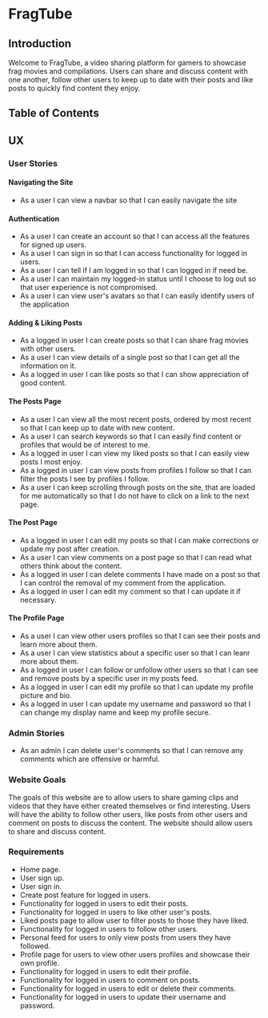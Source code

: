 # FragTube

## Introduction

Welcome to FragTube, a video sharing platform for gamers to showcase frag movies and compilations. Users can share and discuss content with one another, follow other users to keep up to date with their posts and like posts to quickly find content they enjoy.

## Table of Contents

## UX

### User Stories

#### Navigating the Site
* As a user I can view a navbar so that I can easily navigate the site

#### Authentication
* As a user I can create an account so that I can access all the features for signed up users.
* As a user I can sign in so that I can access functionality for logged in users.
* As a user I can tell if I am logged in so that I can logged in if need be.
* As a user I can maintain my logged-in status until I choose to log out so that user experience is not compromised.
* As a user I can view user's avatars so that I can easily identify users of the application

#### Adding & Liking Posts
* As a logged in user I can create posts so that I can share frag movies with other users.
* As a user I can view details of a single post so that I can get all the information on it.
* As a logged in user I can like posts so that I can show appreciation of good content.

#### The Posts Page
* As a user I can view all the most recent posts, ordered by most recent so that I can keep up to date with new content.
*  As a user I can search keywords so that I can easily find content or profiles that would be of interest to me.
* As a logged in user I can view my liked posts so that I can easily view posts I most enjoy.
* As a logged in user I can view posts from profiles I follow so that I can filter the posts I see by profiles I follow.
* As a user I can keep scrolling through posts on the site, that are loaded for me automatically so that I do not have to click on a link to the next page.

#### The Post Page
* As a logged in user I can edit my posts so that I can make corrections or update my post after creation.
* As a user I can view comments on a post page so that I can read what others think about the content.
* As a logged in user I can delete comments I have made on a post so that I can control the removal of my comment from the application.
* As a logged in user I can edit my comment so that I can update it if necessary.

#### The Profile Page
* As a user I can view other users profiles so that I can see their posts and learn more about them.
* As a user I can view statistics about a specific user so that I can leanr more about them.
* As a logged in user I can follow or unfollow other users so that I can see and remove posts by a specific user in my posts feed.
* As a logged in user I can edit my profile so that I can update my profile picture and bio.
* As a logged in user I can update my username and password so that I can change my display name and keep my profile secure.

### Admin Stories
* As an admin I can delete user's comments so that I can remove any comments which are offensive or harmful.

### Website Goals

The goals of this website are to allow users to share gaming clips and videos that they have either created themselves or find interesting. Users will have the ability to follow other users, like posts from other users and comment on posts to discuss the content. The website should allow users to share and discuss content.

### Requirements
* Home page.
* User sign up.
* User sign in.
* Create post feature for logged in users.
* Functionality for logged in users to edit their posts.
* Functionality for logged in users to like other user's posts.
* Liked posts page to allow user to filter posts to those they have liked.
* Functionality for logged in users to follow other users.
* Personal feed for users to only view posts from users they have followed.
* Profile page for users to view other users profiles and showcase their own profile.
* Functionality for logged in users to edit their profile.
* Functionality for logged in users to comment on posts.
* Functionality for logged in users to edit or delete their comments.
* Functionality for logged in users to update their username and password.

